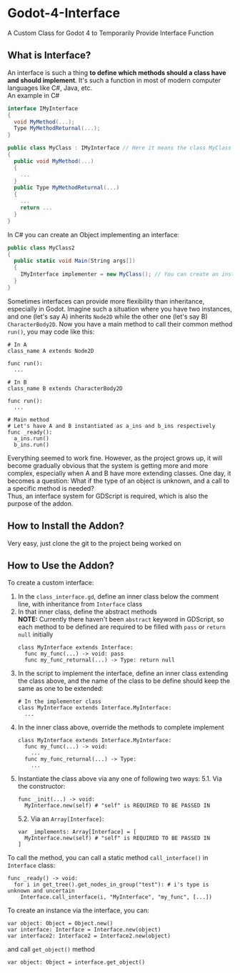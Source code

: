 # Godot-4-Interface
A Custom Class for Godot 4 to Temporarily Provide Interface Function

## What is Interface?
An interface is such a thing **to define which methods should a class have and should implement**. It's such a function in most of modern computer languages like C#, Java, etc.  
An example in C#
```C#
interface IMyInterface
{
  void MyMethod(...);
  Type MyMethodReturnal(...);
}

public class MyClass : IMyInterface // Here it means the class MyClass implements an interface called IMyInterface
{
  public void MyMethod(...)
  {
    ...
  }
  public Type MyMethodReturnal(...)
  {
    ...
    return ...
  }
}
```
In C# you can create an Object implementing an interface:  
```C#
public class MyClass2
{
  public static void Main(String args[])
  {
    IMyInterface implementer = new MyClass(); // You can create an instance via its interface implemented
  }
}
```
Sometimes interfaces can provide more flexibility than inheritance, especially in Godot. Imagine such a situation where you have two instances, and one (let's say A) inherits `Node2D` while the other one (let's say B) `CharacterBody2D`. Now you have a main method to call their common method `run()`, you may code like this:  
```GDScript
# In A
class_name A extends Node2D

func run():
  ...

# In B
class_name B extends CharacterBody2D

func run():
  ...

# Main method
# Let's have A and B instantiated as a_ins and b_ins respectively
func _ready():
  a_ins.run()
  b_ins.run()
```
Everything seemed to work fine. However, as the project grows up, it will become gradually obvious that the system is getting more and more complex, especially when A and B have more extending classes. One day, it becomes a question: What if the type of an object is unknown, and a call to a specific method is needed?  
Thus, an interface system for GDScript is required, which is also the purpose of the addon.

## How to Install the Addon?
Very easy, just clone the git to the project being worked on  

## How to Use the Addon?
To create a custom interface:  
  1. In the `class_interface.gd`, define an inner class below the comment line, with inheritance from `Interface` class
  2. In that inner class, define the abstract methods  
      **NOTE:** Currently there haven't been `abstract` keyword in GDScript, so each method to be defined are required to be filled with `pass` or `return null` initially
     ```GDScript
     class MyInterface extends Interface:
       func my_func(...) -> void: pass
       func my_func_returnal(...) -> Type: return null
     ```
  3. In the script to implement the interface, define an inner class extending the class above, and the name of the class to be define should keep the same as one to be extended:
     ```GDScript
     # In the implementer class
     class MyInterface extends Interface.MyInterface:
       ...
     ```
  4. In the inner class above, override the methods to complete implement
     ```GDSCript
     class MyInterface extends Interface.MyInterface:
       func my_func(...) -> void:
         ...
       func my_func_returnal(...) -> Type:
         ...
     ```
  5. Instantiate the class above via any one of following two ways:
     5.1. Via the constructor:  
     ```GDScript
     func _init(...) -> void:
       MyInterface.new(self) # "self" is REQUIRED TO BE PASSED IN
     ```
     5.2. Via an `Array[Interface]`:
     ```GDScript
     var _implements: Array[Interface] = [
       MyInterface.new(self) # "self" is REQUIRED TO BE PASSED IN
     ]
     ```

To call the method, you can call a static method `call_interface()` in `Interface` class:  
```GDScript
func _ready() -> void:
  for i in get_tree().get_nodes_in_group("test"): # i's type is unknown and uncertain
    Interface.call_interface(i, "MyInterface", "my_func", [...])
```

To create an instance via the interface, you can:  
```GDScript
var object: Object = Object.new()
var interface: Interface = Interface.new(object)
var interface2: Interface2 = Interface2.new(object)
```
and call `get_object()` method
``` GDScript
var object: Object = interface.get_object()
```
